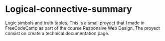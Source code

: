 # Logical-connective-summary
Logic simbols and truth tables.
This is a small proyect that I made in FreeCodeCamp as part of the course Responsive Web Design. The proyect consist on create a technical documentation page.
